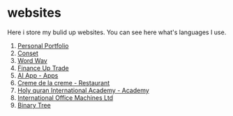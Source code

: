 # websites
Here i store my bulid up websites. You can see here what's languages I use. 

1. <a href="https://ashiqulshourav.github.io/portfolio-1/" target="_blank"> Personal Portfolio </a>
2. <a href="https://ashiqulshourav.github.io/BrilliantDotConset/" target="_blank"> Conset </a>
3. <a href="https://ashiqulshourav.github.io/Word-Wav/" target="_blank"> Word Wav </a>
4. <a href="https://ashiqulshourav.github.io/financeUpTrade/" target="_blank"> Finance Up Trade</a>
5. <a href="https://ashiqulshourav.github.io/AI-App/" target="_blank"> AI App - Apps</a>
6. <a href="https://ashiqulshourav.github.io/challenge2-creme-de-la-creme/" target="_blank"> Creme de la creme - Restaurant</a>
7. <a href="https://ashiqulshourav.github.io/HQUA/" target="_blank"> Holy quran International Academy - Academy</a>
8. <a href="https://ashiqulshourav.github.io/-weeklyChallenge-challenge1-IOM/" target="_blank"> International Office Machines Ltd </a>
9. <a href="https://ashiqulshourav.github.io/binary/" target="_blank"> Binary Tree </a>
